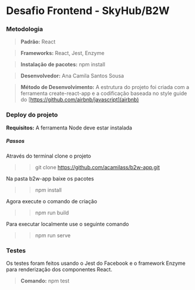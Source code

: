 # Desafio Frontend - SkyHub/B2W

### Metodologia 
> **Padrão:** React

> **Frameworks:** React, Jest, Enzyme

> **Instalação de pacotes:** npm install

> **Desenvolvedor:** Ana Camila Santos Sousa

>  **Método de Desenvolvimento:**  A estrutura do projeto foi criada com a ferramenta create-react-app e a codificação baseada no style guide do [https://github.com/airbnb/javascript](airbnb)
 
### Deploy do projeto

**Requisitos:** A ferramenta Node deve estar instalada

##### Passos

Através do terminal clone o projeto
>> git clone https://github.com/acamilass/b2w-app.git

Na pasta b2w-app baixe os pacotes
>> npm install

Agora execute o comando de criação
>>  npm run build

Para executar localmente use o seguinte comando
>> npm run serve


### Testes

Os testes foram feitos usando o Jest do Facebook e o framework Enzyme para renderização dos componentes React.

> **Comando:** npm test

